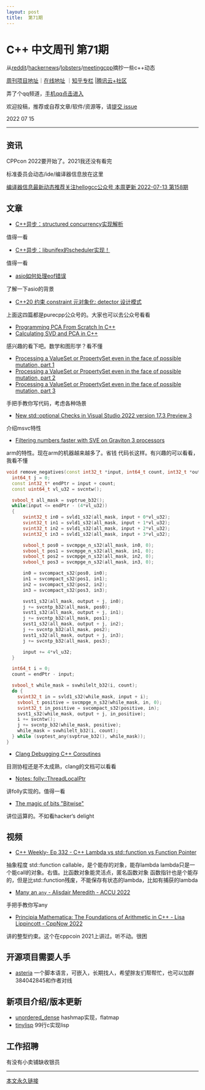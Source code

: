 ```yaml
---
layout: post
title:  第71期
---
```

# C++ 中文周刊 第71期

从[reddit](https://www.reddit.com/r/cpp/)/[hackernews](https://news.ycombinator.com/)/[lobsters](https://lobste.rs/)/[meetingcpp](https://www.meetingcpp.com/blog/blogroll/items/Meeting-Cpp-Blogroll-337.html)摘抄一些c++动态



[周刊项目地址](https://github.com/wanghenshui/cppweeklynews)｜[在线地址](https://wanghenshui.github.io/cppweeklynews/) ｜[知乎专栏](https://www.zhihu.com/column/jieyaren) |[腾讯云+社区](https://cloud.tencent.com/developer/column/92884)

弄了个qq频道，[手机qq点击进入](https://qun.qq.com/qqweb/qunpro/share?_wv=3&_wwv=128&inviteCode=xzjHQ&from=246610&biz=ka)

欢迎投稿，推荐或自荐文章/软件/资源等，请[提交 issue](https://github.com/wanghenshui/cppweeklynews/issues)

2022 07 15

---

## 资讯

CPPcon 2022要开始了。2021我还没有看完

标准委员会动态/ide/编译器信息放在这里

[编译器信息最新动态推荐关注hellogcc公众号 本周更新 2022-07-13 第158期](https://github.com/hellogcc/osdt-weekly/blob/master/weekly-2022/2022-07-13.md)



## 文章

- [C++异步：structured concurrency实现解析](https://mp.weixin.qq.com/s/fnzuqT8LbneAPbxbwLDY1A?st=B8F4E33CCDEFA32C6F860FC741829EE624D8BB31D83729EB9293384F935C31D112052A4A22118CC1A63C259E48B147251E42C68850DA951176F4EA25C45BE31B1C1675C69774A851D10279FB74DC0CC9D764D5664E4DCDA9C1767EC9A0CC90EBE44AC07CDEB486337B892E3DB34C570D9206B9FE7CD3944ED51D022B545928C61D685D017953F795133206644D749152F63AFED373E3B6A8CA69D4906E42A6BE583FDF8F0CB252D4CCEBF01A10126393DCB944C73514758EB5F7C2C19C33D6EB38D3F2AF268A03772CD4A05123ECB70D&vid=1688850557715316&cst=0EDB5F344FBC65DC4293BA2A7AB0F77F1C9E30F8862C9E33A95B78C3A52B29F195A885C03F83B919795489B02B745099&deviceid=7cd8b283-1663-4180-9b21-44ee69551c54&version=4.0.8.90588&platform=mac)

值得一看

- [C++异步：libunifex的scheduler实现！](https://mp.weixin.qq.com/s?__biz=MzIxMzY5MzY4MQ==&mid=2247484519&idx=1&sn=52d6328b6afada62fe85da0eb3e19dc9&)

值得一看

- [asio如何处理eof错误](https://mp.weixin.qq.com/s?__biz=MzIxMzY5MzY4MQ==&mid=2247484517&idx=1&sn=5d7325eeb6d0812ab68c8bb002ebb515&chksm=97b3a1fba0c428ed516c98ac9435e03936060d4e462c30a903e9eecf2893b9f1b4bd21279e71)

了解一下asio的背景

- [C++20 约束 constraint 元对象化: detector 设计模式](https://mp.weixin.qq.com/s?__biz=MzIxMzY5MzY4MQ==&mid=2247484512&idx=1&sn=6d12435bf728b3df9c5b1217d6001c31&)

上面这四篇都是purecpp公众号的。大家也可以去公众号看看

- [Programming PCA From Scratch In C++](https://blog.demofox.org/2022/07/10/programming-pca-from-scratch-in-c/)
- [Calculating SVD and PCA in C++](https://blog.demofox.org/2022/07/12/calculating-svd-and-pca-in-c/)

感兴趣的看下吧。数学和图形学？看不懂

- [Processing a ValueSet or PropertySet even in the face of possible mutation, part 1](https://devblogs.microsoft.com/oldnewthing/20220712-00/?p=106858)
- [Processing a ValueSet or PropertySet even in the face of possible mutation, part 2](https://devblogs.microsoft.com/oldnewthing/20220713-00/?p=106861)
- [Processing a ValueSet or PropertySet even in the face of possible mutation, part 3](https://devblogs.microsoft.com/oldnewthing/20220714-00/?p=106864)

手把手教你写代码，考虑各种场景

- [New std::optional Checks in Visual Studio 2022 version 17.3 Preview 3](https://devblogs.microsoft.com/cppblog/new-stdoptional-checks-in-visual-studio-2022-version-17-3-preview-3/)

介绍msvc特性

- [Filtering numbers faster with SVE on Graviton 3 processors](https://lemire.me/blog/2022/07/14/filtering-numbers-faster-with-sve-on-amazon-graviton-3-processors/)

arm的特性。现在arm的机器越来越多了。省钱
代码长这样。有兴趣的可以看看，我看不懂
```cpp
void remove_negatives(const int32_t *input, int64_t count, int32_t *output) {
  int64_t j = 0;
  const int32_t* endPtr = input + count;
  const uint64_t vl_u32 = svcntw();

  svbool_t all_mask = svptrue_b32();
  while(input <= endPtr - (4*vl_u32))
  {
      svint32_t in0 = svld1_s32(all_mask, input + 0*vl_u32);
      svint32_t in1 = svld1_s32(all_mask, input + 1*vl_u32);
      svint32_t in2 = svld1_s32(all_mask, input + 2*vl_u32);
      svint32_t in3 = svld1_s32(all_mask, input + 3*vl_u32);

      svbool_t pos0 = svcmpge_n_s32(all_mask, in0, 0);
      svbool_t pos1 = svcmpge_n_s32(all_mask, in1, 0);
      svbool_t pos2 = svcmpge_n_s32(all_mask, in2, 0);
      svbool_t pos3 = svcmpge_n_s32(all_mask, in3, 0);

      in0 = svcompact_s32(pos0, in0);
      in1 = svcompact_s32(pos1, in1);
      in2 = svcompact_s32(pos2, in2);
      in3 = svcompact_s32(pos3, in3);

      svst1_s32(all_mask, output + j, in0);
      j += svcntp_b32(all_mask, pos0);
      svst1_s32(all_mask, output + j, in1);
      j += svcntp_b32(all_mask, pos1);
      svst1_s32(all_mask, output + j, in2);
      j += svcntp_b32(all_mask, pos2);
      svst1_s32(all_mask, output + j, in3);
      j += svcntp_b32(all_mask, pos3);

      input += 4*vl_u32;
  }

  int64_t i = 0;
  count = endPtr - input;

  svbool_t while_mask = svwhilelt_b32(i, count);
  do {
    svint32_t in = svld1_s32(while_mask, input + i);
    svbool_t positive = svcmpge_n_s32(while_mask, in, 0);
    svint32_t in_positive = svcompact_s32(positive, in);
    svst1_s32(while_mask, output + j, in_positive);
    i += svcntw();
    j += svcntp_b32(while_mask, positive);
    while_mask = svwhilelt_b32(i, count);
  } while (svptest_any(svptrue_b32(), while_mask));
}
```

- [Clang Debugging C++ Coroutines](https://clang.llvm.org/docs/DebuggingCoroutines.html)

目测协程还是不太成熟，clang的文档可以看看

- [Notes: folly::ThreadLocalPtr ](https://blog.mwish.me/2022/06/12/Notes-folly-ThreadLocalPtr/)


讲folly实现的。值得一看

- [The magic of bits "Bitwise"](https://antonio-cooler.gitbook.io/coolervoid-tavern/the-magic-of-bits-bitwise)

讲位运算的。不如看hacker‘s delight

## 视频

- [C++ Weekly- Ep 332 - C++ Lambda vs std::function vs Function Pointer](https://www.youtube.com/watch?v=aC-aAiS5Wuc)

抽象程度 std::function callable，是个能存的对象，能存lambda
lambda只是一个能call的对象。右值。比函数对象能灵活点，匿名函数对象
函数指针也是个能存的，但是比std::function残废，不能保存有状态的lambda，比如有捕获的lambda

- [Many an `any` - Alisdair Meredith - ACCU 2022](https://www.youtube.com/watch?v=kb0dSbVbJ-s)

手把手教你写any

- [Principia Mathematica: The Foundations of Arithmetic in C++ - Lisa Lippincott - CppNow 2022](https://www.youtube.com/watch?v=2OpcDKzrgtc)

讲的整型约束。这个在cppcoin 2021上讲过。听不动。很困



## 开源项目需要人手

- [asteria](https://github.com/lhmouse/asteria) 一个脚本语言，可嵌入，长期找人，希望胖友们帮帮忙，也可以加群384042845和作者对线


## 新项目介绍/版本更新

- [unordered_dense](https://github.com/martinus/unordered_dense) hashmap实现，flatmap
- [tinylisp](https://github.com/Robert-van-Engelen/tinylisp) 99行c实现lisp

## 工作招聘

有没有小卖铺缺收银员

---



[本文永久链接](https://wanghenshui.github.io/cppweeklynews/posts/071.html)
